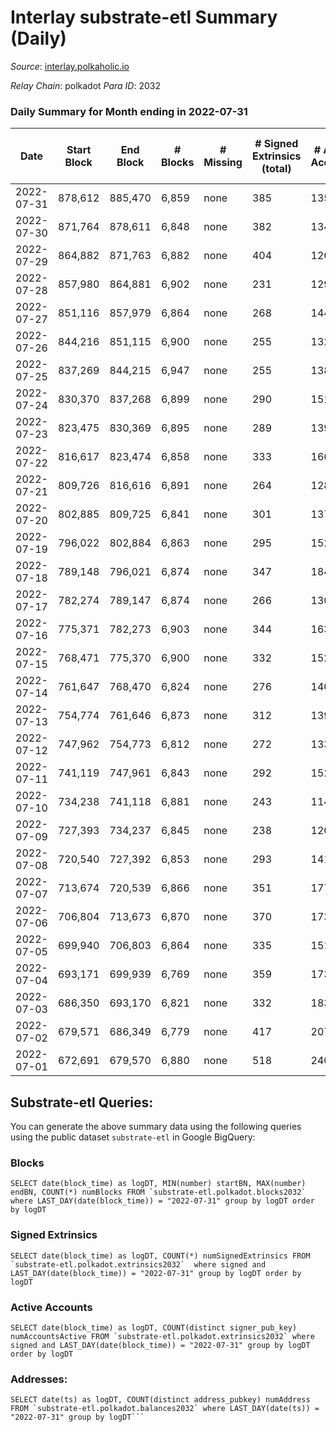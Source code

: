 # Interlay substrate-etl Summary (Daily)

_Source_: [interlay.polkaholic.io](https://interlay.polkaholic.io)

*Relay Chain*: polkadot
*Para ID*: 2032



### Daily Summary for Month ending in 2022-07-31


| Date | Start Block | End Block | # Blocks | # Missing | # Signed Extrinsics (total) | # Active Accounts | # Addresses with Balances | # Events | # Transfers | # XCM Transfers In | # XCM Transfers Out |
| ---- | ----------- | --------- | -------- | --------- | --------------------------- | ----------------- | ------------------------- | -------- | ----------- | ------------------ | ------------------- |
| 2022-07-31 | 878,612 | 885,470 | 6,859 | none  | 385 | 135 | 8,289 | 43,226 | 165 ($7,907.92) |   |   |
| 2022-07-30 | 871,764 | 878,611 | 6,848 | none  | 382 | 134 | 8,268 | 43,258 | 170 ($2,299.83) | 1 ($97.08) | 4 ($99.24) |
| 2022-07-29 | 864,882 | 871,763 | 6,882 | none  | 404 | 126 | 8,253 | 42,791 | 176 ($4,683.90) | 6 ($1,597.05) | 3 ($5.48) |
| 2022-07-28 | 857,980 | 864,881 | 6,902 | none  | 231 | 129 | 8,227 | 35,916 | 165 ($3,389.54) | 1 ($0.02) | 2 ($0.041) |
| 2022-07-27 | 851,116 | 857,979 | 6,864 | none  | 268 | 144 | 8,204 | 36,004 | 195 ($10,567.10) | 1 ($0.01) | 2 ($9.46) |
| 2022-07-26 | 844,216 | 851,115 | 6,900 | none  | 255 | 132 | 8,176 | 36,177 | 211 ($16,380.51) | 1 ($0.0095) | 1 ($0.011) |
| 2022-07-25 | 837,269 | 844,215 | 6,947 | none  | 255 | 138 | 8,130 | 36,239 | 154 ($17,261.13) |   | 2 ($9.41) |
| 2022-07-24 | 830,370 | 837,268 | 6,899 | none  | 290 | 151 | 8,117 | 36,391 | 212 ($77,021.05) |   | 2 ($45.14) |
| 2022-07-23 | 823,475 | 830,369 | 6,895 | none  | 289 | 139 | 8,075 | 36,318 | 210 ($43,411.86) |   |   |
| 2022-07-22 | 816,617 | 823,474 | 6,858 | none  | 333 | 166 | 8,046 | 36,385 | 230 ($21,653.55) | 1 ($0.0008) | 4 ($80.06) |
| 2022-07-21 | 809,726 | 816,616 | 6,891 | none  | 264 | 128 | 8,008 | 36,157 | 173 ($37,935.62) | 1 ($0.0079) | 1 ($0.0073) |
| 2022-07-20 | 802,885 | 809,725 | 6,841 | none  | 301 | 137 | 7,981 | 36,169 | 221 ($19,529.45) |   |   |
| 2022-07-19 | 796,022 | 802,884 | 6,863 | none  | 295 | 152 | 7,941 | 36,196 | 204 ($21,155.36) | 3 ($0.099) | 2 ($0.076) |
| 2022-07-18 | 789,148 | 796,021 | 6,874 | none  | 347 | 184 | 7,912 | 36,439 | 244 ($23,086.22) | 3 ($0.12) | 3 ($0.12) |
| 2022-07-17 | 782,274 | 789,147 | 6,874 | none  | 266 | 130 | 7,888 | 36,099 | 186 ($18,071.63) |   |   |
| 2022-07-16 | 775,371 | 782,273 | 6,903 | none  | 344 | 163 | 7,855 | 36,593 | 247 ($35,323.42) |   |   |
| 2022-07-15 | 768,471 | 775,370 | 6,900 | none  | 332 | 152 | 7,816 | 36,540 | 234 ($223,587) | 1 ($0.0026) | 1 ($0.0053) |
| 2022-07-14 | 761,647 | 768,470 | 6,824 | none  | 276 | 140 | 7,774 | 35,914 | 165 ($6,955.79) |   |   |
| 2022-07-13 | 754,774 | 761,646 | 6,873 | none  | 312 | 139 | 7,756 | 36,288 | 189 ($33,397.25) |   |   |
| 2022-07-12 | 747,962 | 754,773 | 6,812 | none  | 272 | 133 | 7,725 | 35,841 | 187 ($79,312.92) |   |   |
| 2022-07-11 | 741,119 | 747,961 | 6,843 | none  | 292 | 152 | 7,697 | 36,468 | 287 ($31,014.60) |   |   |
| 2022-07-10 | 734,238 | 741,118 | 6,881 | none  | 243 | 114 | 7,623 | 36,156 | 121 ($1,351.81) |   |   |
| 2022-07-09 | 727,393 | 734,237 | 6,845 | none  | 238 | 120 | 7,618 | 35,625 | 140 ($15,096.75) |   |   |
| 2022-07-08 | 720,540 | 727,392 | 6,853 | none  | 293 | 141 | 7,608 | 36,052 | 184 ($29,058.05) |   |   |
| 2022-07-07 | 713,674 | 720,539 | 6,866 | none  | 351 | 177 | 7,588 | 36,593 | 262 ($53,291.77) |   |   |
| 2022-07-06 | 706,804 | 713,673 | 6,870 | none  | 370 | 173 | 7,542 | 36,760 | 265 ($140,078) |   |   |
| 2022-07-05 | 699,940 | 706,803 | 6,864 | none  | 335 | 151 | 7,492 | 36,669 | 250 ($312,112) |   |   |
| 2022-07-04 | 693,171 | 699,939 | 6,769 | none  | 359 | 173 | 7,438 | 36,397 | 294 ($103,835) |   |   |
| 2022-07-03 | 686,350 | 693,170 | 6,821 | none  | 332 | 183 | 7,359 | 36,064 | 191 ($67,955.08) |   |   |
| 2022-07-02 | 679,571 | 686,349 | 6,779 | none  | 417 | 207 | 7,333 | 36,764 | 312 ($226,904) |   |   |
| 2022-07-01 | 672,691 | 679,570 | 6,880 | none  | 518 | 240 | 7,263 | 37,859 | 395 ($83,165.79) |   |   |

## Substrate-etl Queries:
You can generate the above summary data using the following queries using the public dataset `substrate-etl` in Google BigQuery:


### Blocks
```
SELECT date(block_time) as logDT, MIN(number) startBN, MAX(number) endBN, COUNT(*) numBlocks FROM `substrate-etl.polkadot.blocks2032`  where LAST_DAY(date(block_time)) = "2022-07-31" group by logDT order by logDT
```


### Signed Extrinsics
```
SELECT date(block_time) as logDT, COUNT(*) numSignedExtrinsics FROM `substrate-etl.polkadot.extrinsics2032`  where signed and LAST_DAY(date(block_time)) = "2022-07-31" group by logDT order by logDT
```


### Active Accounts
```
SELECT date(block_time) as logDT, COUNT(distinct signer_pub_key) numAccountsActive FROM `substrate-etl.polkadot.extrinsics2032` where signed and LAST_DAY(date(block_time)) = "2022-07-31" group by logDT order by logDT
```


### Addresses:
```
SELECT date(ts) as logDT, COUNT(distinct address_pubkey) numAddress FROM `substrate-etl.polkadot.balances2032` where LAST_DAY(date(ts)) = "2022-07-31" group by logDT```

